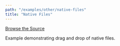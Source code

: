 ```yaml
---
path: "/examples/other/native-files"
title: "Native Files"
---
```

[Browse the Source](https://github.com/react-dnd/react-dnd/tree/master/packages/documentation-examples/src/06%20Other/Native%20Files)

Example demonstrating drag and drop of native files.

<otherNativeFiles></otherNativeFiles>